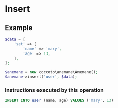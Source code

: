 # Insert

## Example

```php
$data = [
    'set' => [
        'name' => 'mary',
        'age' => 13,
    ],
];

$anemane = new coccoto\anemane\Anemane();
$anemane->insert('user', $data);
```

### Instructions executed by this operation

```sql
INSERT INTO user (name, age) VALUES ('mary', 13)
```